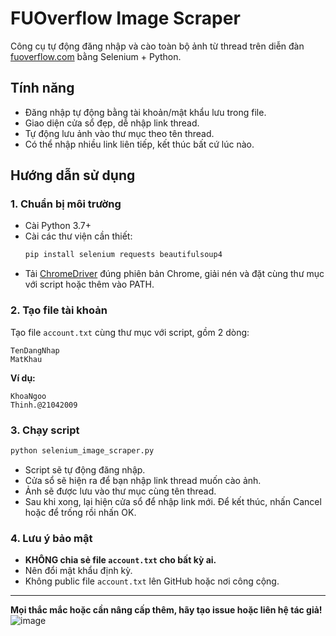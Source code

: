# FUOverflow Image Scraper

Công cụ tự động đăng nhập và cào toàn bộ ảnh từ thread trên diễn đàn [fuoverflow.com](https://fuoverflow.com) bằng Selenium + Python.

## Tính năng
- Đăng nhập tự động bằng tài khoản/mật khẩu lưu trong file.
- Giao diện cửa sổ đẹp, dễ nhập link thread.
- Tự động lưu ảnh vào thư mục theo tên thread.
- Có thể nhập nhiều link liên tiếp, kết thúc bất cứ lúc nào.

## Hướng dẫn sử dụng

### 1. Chuẩn bị môi trường
- Cài Python 3.7+
- Cài các thư viện cần thiết:
  ```bash
  pip install selenium requests beautifulsoup4
  ```
- Tải [ChromeDriver](https://chromedriver.chromium.org/downloads) đúng phiên bản Chrome, giải nén và đặt cùng thư mục với script hoặc thêm vào PATH.

### 2. Tạo file tài khoản
Tạo file `account.txt` cùng thư mục với script, gồm 2 dòng:
```
TenDangNhap
MatKhau
```
**Ví dụ:**
```
KhoaNgoo
Thinh.@21042009
```

### 3. Chạy script
```bash
python selenium_image_scraper.py
```
- Script sẽ tự động đăng nhập.
- Cửa sổ sẽ hiện ra để bạn nhập link thread muốn cào ảnh.
- Ảnh sẽ được lưu vào thư mục cùng tên thread.
- Sau khi xong, lại hiện cửa sổ để nhập link mới. Để kết thúc, nhấn Cancel hoặc để trống rồi nhấn OK.

### 4. Lưu ý bảo mật
- **KHÔNG chia sẻ file `account.txt` cho bất kỳ ai.**
- Nên đổi mật khẩu định kỳ.
- Không public file `account.txt` lên GitHub hoặc nơi công cộng.

---

**Mọi thắc mắc hoặc cần nâng cấp thêm, hãy tạo issue hoặc liên hệ tác giả!** 
![image](https://github.com/user-attachments/assets/b51112d0-098c-4650-9463-f6e1ea8dec77)
